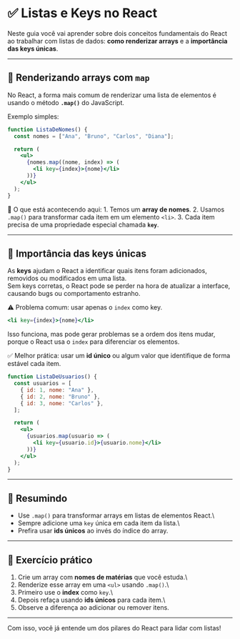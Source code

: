 # ✅ Listas e Keys no React

Neste guia você vai aprender sobre dois conceitos fundamentais do React
ao trabalhar com listas de dados: **como renderizar arrays** e a
**importância das keys únicas**.

------------------------------------------------------------------------

## 🔹 Renderizando arrays com `map`

No React, a forma mais comum de renderizar uma lista de elementos é
usando o método **`.map()`** do JavaScript.

Exemplo simples:

``` jsx
function ListaDeNomes() {
  const nomes = ["Ana", "Bruno", "Carlos", "Diana"];

  return (
    <ul>
      {nomes.map((nome, index) => (
        <li key={index}>{nome}</li>
      ))}
    </ul>
  );
}
```

📌 O que está acontecendo aqui: 1. Temos um **array de nomes**. 2.
Usamos `.map()` para transformar cada item em um elemento `<li>`. 3.
Cada item precisa de uma propriedade especial chamada **`key`**.

------------------------------------------------------------------------

## 🔹 Importância das **keys únicas**

As **keys** ajudam o React a identificar quais itens foram adicionados,
removidos ou modificados em uma lista.\
Sem keys corretas, o React pode se perder na hora de atualizar a
interface, causando bugs ou comportamento estranho.

⚠️ Problema comum: usar apenas o `index` como key.

``` jsx
<li key={index}>{nome}</li>
```

Isso funciona, mas pode gerar problemas se a ordem dos itens mudar,
porque o React usa o `index` para diferenciar os elementos.

✅ Melhor prática: usar um **id único** ou algum valor que identifique
de forma estável cada item.

``` jsx
function ListaDeUsuarios() {
  const usuarios = [
    { id: 1, nome: "Ana" },
    { id: 2, nome: "Bruno" },
    { id: 3, nome: "Carlos" },
  ];

  return (
    <ul>
      {usuarios.map(usuario => (
        <li key={usuario.id}>{usuario.nome}</li>
      ))}
    </ul>
  );
}
```

------------------------------------------------------------------------

## 📝 Resumindo

-   Use `.map()` para transformar arrays em listas de elementos React.\
-   Sempre adicione uma `key` única em cada item da lista.\
-   Prefira usar **ids únicos** ao invés do índice do array.

------------------------------------------------------------------------

## 🚀 Exercício prático

1.  Crie um array com **nomes de matérias** que você estuda.\
2.  Renderize esse array em uma `<ul>` usando `.map()`.\
3.  Primeiro use o **index** como `key`.\
4.  Depois refaça usando **ids únicos** para cada item.\
5.  Observe a diferença ao adicionar ou remover itens.

------------------------------------------------------------------------

Com isso, você já entende um dos pilares do React para lidar com listas!
